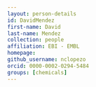 ```yaml
---
layout: person-details
id: DavidMendez
first-name: David
last-name: Mendez
collection: people
affiliation: EBI - EMBL
homepage:
github_username: nclopezo
orcid: 0000-0002-0294-5484
groups: [chemicals]
---
```

